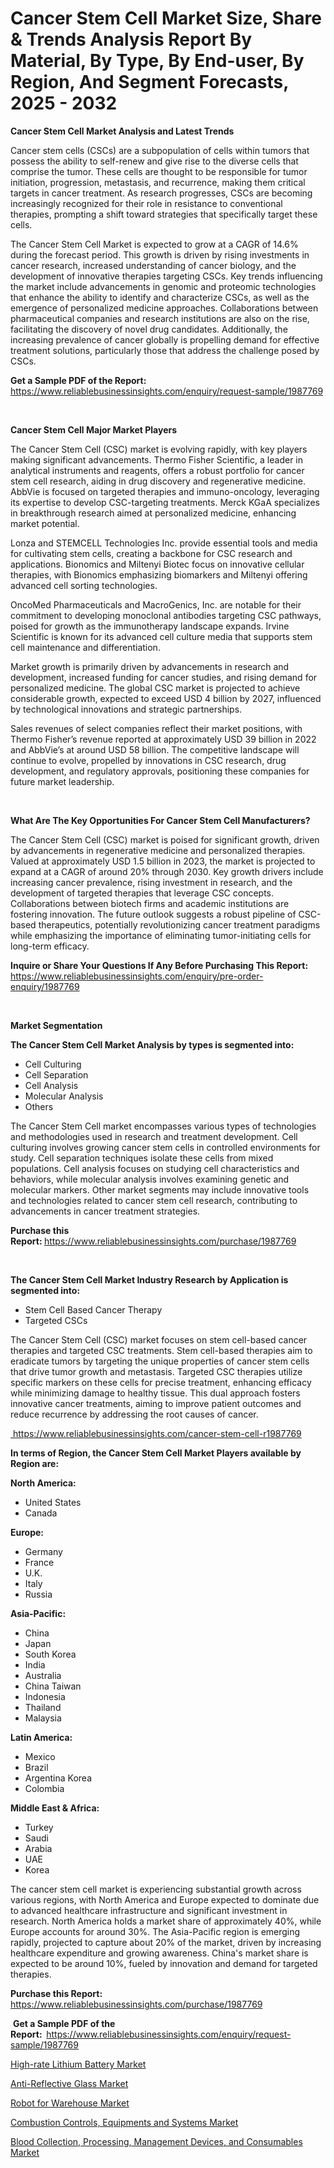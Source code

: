 <p><h1>Cancer Stem Cell Market Size, Share & Trends Analysis Report By Material, By Type, By End-user, By Region, And Segment Forecasts, 2025 - 2032</h1></p><p><strong>Cancer Stem Cell Market Analysis and Latest Trends</strong></p>
<p><p>Cancer stem cells (CSCs) are a subpopulation of cells within tumors that possess the ability to self-renew and give rise to the diverse cells that comprise the tumor. These cells are thought to be responsible for tumor initiation, progression, metastasis, and recurrence, making them critical targets in cancer treatment. As research progresses, CSCs are becoming increasingly recognized for their role in resistance to conventional therapies, prompting a shift toward strategies that specifically target these cells.</p><p>The Cancer Stem Cell Market is expected to grow at a CAGR of 14.6% during the forecast period. This growth is driven by rising investments in cancer research, increased understanding of cancer biology, and the development of innovative therapies targeting CSCs. Key trends influencing the market include advancements in genomic and proteomic technologies that enhance the ability to identify and characterize CSCs, as well as the emergence of personalized medicine approaches. Collaborations between pharmaceutical companies and research institutions are also on the rise, facilitating the discovery of novel drug candidates. Additionally, the increasing prevalence of cancer globally is propelling demand for effective treatment solutions, particularly those that address the challenge posed by CSCs.</p></p>
<p><strong>Get a Sample PDF of the Report:&nbsp;</strong> <a href="https://www.reliablebusinessinsights.com/enquiry/request-sample/1987769?utm_campaign=1121&utm_medium=2&utm_source=Github&utm_content=ia&utm_term=28032025&utm_id=cancer-stem-cell">https://www.reliablebusinessinsights.com/enquiry/request-sample/1987769</a></p>
<p>&nbsp;</p>
<p><strong>Cancer Stem Cell Major Market Players</strong></p>
<p><p>The Cancer Stem Cell (CSC) market is evolving rapidly, with key players making significant advancements. Thermo Fisher Scientific, a leader in analytical instruments and reagents, offers a robust portfolio for cancer stem cell research, aiding in drug discovery and regenerative medicine. AbbVie is focused on targeted therapies and immuno-oncology, leveraging its expertise to develop CSC-targeting treatments. Merck KGaA specializes in breakthrough research aimed at personalized medicine, enhancing market potential.</p><p>Lonza and STEMCELL Technologies Inc. provide essential tools and media for cultivating stem cells, creating a backbone for CSC research and applications. Bionomics and Miltenyi Biotec focus on innovative cellular therapies, with Bionomics emphasizing biomarkers and Miltenyi offering advanced cell sorting technologies.</p><p>OncoMed Pharmaceuticals and MacroGenics, Inc. are notable for their commitment to developing monoclonal antibodies targeting CSC pathways, poised for growth as the immunotherapy landscape expands. Irvine Scientific is known for its advanced cell culture media that supports stem cell maintenance and differentiation.</p><p>Market growth is primarily driven by advancements in research and development, increased funding for cancer studies, and rising demand for personalized medicine. The global CSC market is projected to achieve considerable growth, expected to exceed USD 4 billion by 2027, influenced by technological innovations and strategic partnerships.</p><p>Sales revenues of select companies reflect their market positions, with Thermo Fisher’s revenue reported at approximately USD 39 billion in 2022 and AbbVie’s at around USD 58 billion. The competitive landscape will continue to evolve, propelled by innovations in CSC research, drug development, and regulatory approvals, positioning these companies for future market leadership.</p></p>
<p>&nbsp;</p>
<p><strong>What Are The Key Opportunities For Cancer Stem Cell Manufacturers?</strong></p>
<p><p>The Cancer Stem Cell (CSC) market is poised for significant growth, driven by advancements in regenerative medicine and personalized therapies. Valued at approximately USD 1.5 billion in 2023, the market is projected to expand at a CAGR of around 20% through 2030. Key growth drivers include increasing cancer prevalence, rising investment in research, and the development of targeted therapies that leverage CSC concepts. Collaborations between biotech firms and academic institutions are fostering innovation. The future outlook suggests a robust pipeline of CSC-based therapeutics, potentially revolutionizing cancer treatment paradigms while emphasizing the importance of eliminating tumor-initiating cells for long-term efficacy.</p></p>
<p><strong>Inquire or Share Your Questions If Any Before Purchasing This Report:</strong> <a href="https://www.reliablebusinessinsights.com/enquiry/pre-order-enquiry/1987769?utm_campaign=1121&utm_medium=2&utm_source=Github&utm_content=ia&utm_term=28032025&utm_id=cancer-stem-cell">https://www.reliablebusinessinsights.com/enquiry/pre-order-enquiry/1987769</a></p>
<p>&nbsp;</p>
<p><strong>Market Segmentation</strong></p>
<p><strong>The Cancer Stem Cell Market Analysis by types is segmented into:</strong></p>
<p><ul><li>Cell Culturing</li><li>Cell Separation</li><li>Cell Analysis</li><li>Molecular Analysis</li><li>Others</li></ul></p>
<p><p>The Cancer Stem Cell market encompasses various types of technologies and methodologies used in research and treatment development. Cell culturing involves growing cancer stem cells in controlled environments for study. Cell separation techniques isolate these cells from mixed populations. Cell analysis focuses on studying cell characteristics and behaviors, while molecular analysis involves examining genetic and molecular markers. Other market segments may include innovative tools and technologies related to cancer stem cell research, contributing to advancements in cancer treatment strategies.</p></p>
<p><strong>Purchase this Report:&nbsp;</strong><a href="https://www.reliablebusinessinsights.com/purchase/1987769?utm_campaign=1121&utm_medium=2&utm_source=Github&utm_content=ia&utm_term=28032025&utm_id=cancer-stem-cell">https://www.reliablebusinessinsights.com/purchase/1987769</a></p>
<p>&nbsp;</p>
<p><strong>The Cancer Stem Cell Market Industry Research by Application is segmented into:</strong></p>
<p><ul><li>Stem Cell Based Cancer Therapy</li><li>Targeted CSCs</li></ul></p>
<p><p>The Cancer Stem Cell (CSC) market focuses on stem cell-based cancer therapies and targeted CSC treatments. Stem cell-based therapies aim to eradicate tumors by targeting the unique properties of cancer stem cells that drive tumor growth and metastasis. Targeted CSC therapies utilize specific markers on these cells for precise treatment, enhancing efficacy while minimizing damage to healthy tissue. This dual approach fosters innovative cancer treatments, aiming to improve patient outcomes and reduce recurrence by addressing the root causes of cancer.</p></p>
<p><a href="https://www.reliablebusinessinsights.com/cancer-stem-cell-r1987769?utm_campaign=1121&utm_medium=2&utm_source=Github&utm_content=ia&utm_term=28032025&utm_id=cancer-stem-cell">&nbsp;https://www.reliablebusinessinsights.com/cancer-stem-cell-r1987769</a></p>
<p><strong>In terms of Region, the Cancer Stem Cell Market Players available by Region are:</strong></p>
<p>
    <p> <strong> North America: </strong>
        <ul>
            <li>United States</li>
            <li>Canada</li>
        </ul>
        </p> 
    <p> <strong> Europe: </strong>
        <ul>
            <li>Germany</li>
            <li>France</li>
            <li>U.K.</li>
            <li>Italy</li>
            <li>Russia</li>
        </ul>
        </p> 
    <p> <strong> Asia-Pacific: </strong>
        <ul>
            <li>China</li>
            <li>Japan</li>
            <li>South Korea</li>
            <li>India</li>
            <li>Australia</li>
            <li>China Taiwan</li>
            <li>Indonesia</li>
            <li>Thailand</li>
            <li>Malaysia</li>
        </ul>
        </p> 
    <p> <strong> Latin America: </strong>
        <ul>
            <li>Mexico</li>
            <li>Brazil</li>
            <li>Argentina Korea</li>
            <li>Colombia</li>
        </ul>
        </p> 
    <p> <strong> Middle East & Africa: </strong>
        <ul>
            <li>Turkey</li>
            <li>Saudi</li>
            <li>Arabia</li>
            <li>UAE</li>
            <li>Korea</li>
        </ul>
    </p>
    </p>
<p><p>The cancer stem cell market is experiencing substantial growth across various regions, with North America and Europe expected to dominate due to advanced healthcare infrastructure and significant investment in research. North America holds a market share of approximately 40%, while Europe accounts for around 30%. The Asia-Pacific region is emerging rapidly, projected to capture about 20% of the market, driven by increasing healthcare expenditure and growing awareness. China's market share is expected to be around 10%, fueled by innovation and demand for targeted therapies.</p></p>
<p><strong>Purchase this Report: </strong><a href="https://www.reliablebusinessinsights.com/purchase/1987769?utm_campaign=1121&utm_medium=2&utm_source=Github&utm_content=ia&utm_term=28032025&utm_id=cancer-stem-cell">https://www.reliablebusinessinsights.com/purchase/1987769</a></p>
<p>&nbsp;<strong>Get a Sample PDF of the Report:&nbsp;&nbsp;</strong><a href="https://www.reliablebusinessinsights.com/enquiry/request-sample/1987769?utm_campaign=1121&utm_medium=2&utm_source=Github&utm_content=ia&utm_term=28032025&utm_id=cancer-stem-cell">https://www.reliablebusinessinsights.com/enquiry/request-sample/1987769</a></p>
<p><strong></strong></p>
<p><p><a href="https://github.com/amramcocosxa/Market-Research-Report-List-1/blob/main/high-rate-lithium-battery-market.md?utm_campaign=1121&utm_medium=2&utm_source=Github&utm_content=ia&utm_term=28032025&utm_id=cancer-stem-cell">High-rate Lithium Battery Market</a></p><p><a href="https://github.com/pomasifilo/Market-Research-Report-List-1/blob/main/anti-reflective-glass-market.md?utm_campaign=1121&utm_medium=2&utm_source=Github&utm_content=ia&utm_term=28032025&utm_id=cancer-stem-cell">Anti-Reflective Glass Market</a></p><p><a href="https://github.com/nkomdaumis16/Market-Research-Report-List-1/blob/main/robot-for-warehouse-market.md?utm_campaign=1121&utm_medium=2&utm_source=Github&utm_content=ia&utm_term=28032025&utm_id=cancer-stem-cell">Robot for Warehouse Market</a></p><p><a href="https://github.com/ceneabiruk11/Market-Research-Report-List-1/blob/main/combustion-controls-equipments-and-systems-market.md?utm_campaign=1121&utm_medium=2&utm_source=Github&utm_content=ia&utm_term=28032025&utm_id=cancer-stem-cell">Combustion Controls, Equipments and Systems Market</a></p><p><a href="https://github.com/avikalitesjj/Market-Research-Report-List-1/blob/main/blood-collection-processing-management-devices-and-consumables-market.md?utm_campaign=1121&utm_medium=2&utm_source=Github&utm_content=ia&utm_term=28032025&utm_id=cancer-stem-cell">Blood Collection, Processing, Management Devices, and Consumables Market</a></p></p>